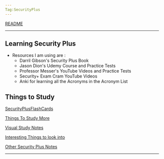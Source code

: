 ```yaml
---
Tag:SecurityPlus
---
```

[README](../README.md)

---

## Learning Security Plus
- Resources I am using are :
	- Darril Gibson's Security Plus Book
	- Jason Dion's Udemy Course and Practice Tests
	- Professor Messer's YouTube Videos and Practice Tests
	- Security+ Exam Cram YouTube Videos
	- Anki for learning all the Acronyms in the Acronym List 



## Things to Study

[SecurityPlusFlashCards](./SecurityPlusFlashCards.md)

[Things To Study More](./ThingsToStudyMore.md)

[Visual Study Notes](./VisualStudyNotes.md)

[Interesting Things to look into](./InterstingThingstoLookInto.md)

[Other Security Plus Notes](<./Other Security Plus Notes.md>)

---

